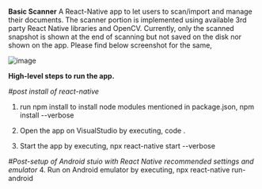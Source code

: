 **Basic Scanner**
A React-Native app to let users to scan/import and manage their documents. The scanner portion is implemented using available 3rd party React Native libraries and OpenCV.
Currently, only the scanned snapshot is shown at the end of scanning but not saved on the disk nor shown on the app. Please find below screenshot for the same,

![image](https://user-images.githubusercontent.com/18291267/116546788-e41bd980-a8a6-11eb-8d9b-880a3533aa8d.png)

**High-level steps to run the app.**

_#post install of react-native_
1. run npm install to install node modules mentioned in package.json,
npm install --verbose

2. Open the app on VisualStudio by executing,
code .

3. Start the app by executing,
npx react-native start --verbose

_#Post-setup of Android stuio with React Native recommended settings and emulator_
4. Run on Android emulator by executing,
npx react-native run-android
